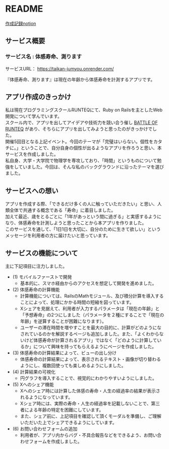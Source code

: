 # README

[作成記録notion](https://impartial-trunk-0da.notion.site/ea217c40a9014d78843a933712fdb4d7?pvs=4)


## サービス概要

### サービス名 : 体感寿命、測ります

サービスURL： https://taikan-jumyou.onrender.com/

『体感寿命、測ります』は現在の年齢から体感寿命を計測するアプリです。


## アプリ作成のきっかけ
私は現在プログラミングスクールRUNTEQにて、Ruby on Railsを主としたWeb開発について学んでいます。  
スクール内で、アプリを出してアイデアや技術力を競い合う催し [BATTLE OF RUNTEQ](https://battleof.runteq.jp/) があり、そちらにアプリを出してみようと思ったのがきっかけでした。  
開催5回目となる上記イベント。今回のテーマが「完璧はいらない。個性をカタチに。」ということで、自分自身の個性が出るようなアプリを作ろうと思い、本サービスを作成しました。  
私自身、大学・大学院で物理学を専攻しており、「時間」というものについて勉強をしていました。今回は、そんな私のバックグラウンドに沿ったテーマを選びました。


## サービスへの想い
アプリを作成する際、「できるだけ多くの人に触っていただきたい」と思い、人類全体で共通する概念である「寿命」に着目しました。  
加えて最近、歳をとるごとに「1年があっという間に過ぎる」と実感するようになり、体感寿命を計測しようと思ったことから本アプリを作りました。  
このサービスを通して、「1日1日を大切に、自分のために生きて欲しい」というメッセージを利用者の方に届けたいと思っています。


## サービスの機能について
主に下記項目に注力しました。
- (1) モバイルファーストで開発
  - 基本的に、スマホ経由からのアクセスを想定して開発を進めました。
- (2) 体感寿命の計算機能
  - 計算機能については、RailsのMathモジュール、及び積分計算を導入することによって、処理にかかる時間の短縮を図っています。
  - Xシェアを見据えて、利用者が入力するパラメータは「現在の年齢」と「予想寿命」の2つにしました（パラメータを２種にすることで「現在の年齢」を逆算することが困難になります）。
  - ユーザーの滞在時間を増やすことを最大の目的に、計算がどのようになされているのかを解説するページも追加しました。また、「よくわからないけど体感寿命が計算されるアプリ」ではなく「どのように計算しているか」について興味を持ってもらえるようにページを作成しました。
- (3) 体感寿命の計算結果によって、ビューの出し分け
  - 体感寿命の計算結果によって、表示されるテキスト・画像が切り替わるようにし、複数回使っても楽しめるようにしました。
- (4) 計算結果の可視化
  - 円グラフを導入することで、視覚的にわかりやすいようにしました。
- (5) Xへのシェア機能
  - Xへのシェア時には計算した体感の寿命・人生の経過率の結果が表示されるようになっています。
  - Xシェア時には、実際の寿命・人生の経過率を記載しないことで、第三者による年齢の特定を困難にしています。
  - また、シェア前に、上記項目を確認して頂くモーダルを準備し、ご理解いただいた上でシェアできるようにしています。
- (6) お問い合わせフォームの追加
  - 利用者が、アプリ内からバグ・不具合報告などをできるよう、お問い合わせフォームを作成しました。
